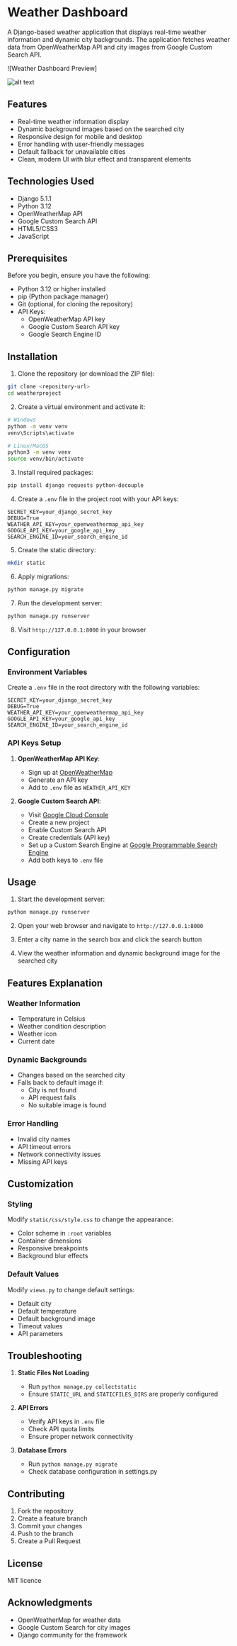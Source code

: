 # Weather Dashboard

A Django-based weather application that displays real-time weather information and dynamic city backgrounds. The application fetches weather data from OpenWeatherMap API and city images from Google Custom Search API.

![Weather Dashboard Preview]

![alt text](<Screenshot 2024-10-25 125947-1.png>)

## Features

- Real-time weather information display
- Dynamic background images based on the searched city
- Responsive design for mobile and desktop
- Error handling with user-friendly messages
- Default fallback for unavailable cities
- Clean, modern UI with blur effect and transparent elements

## Technologies Used

- Django 5.1.1
- Python 3.12
- OpenWeatherMap API
- Google Custom Search API
- HTML5/CSS3
- JavaScript

## Prerequisites

Before you begin, ensure you have the following:

- Python 3.12 or higher installed
- pip (Python package manager)
- Git (optional, for cloning the repository)
- API Keys:
  - OpenWeatherMap API key
  - Google Custom Search API key
  - Google Search Engine ID

## Installation

1. Clone the repository (or download the ZIP file):
```bash
git clone <repository-url>
cd weatherproject
```

2. Create a virtual environment and activate it:
```bash
# Windows
python -m venv venv
venv\Scripts\activate

# Linux/MacOS
python3 -m venv venv
source venv/bin/activate
```

3. Install required packages:
```bash
pip install django requests python-decouple
```

4. Create a `.env` file in the project root with your API keys:
```plaintext
SECRET_KEY=your_django_secret_key
DEBUG=True
WEATHER_API_KEY=your_openweathermap_api_key
GOOGLE_API_KEY=your_google_api_key
SEARCH_ENGINE_ID=your_search_engine_id
```

5. Create the static directory:
```bash
mkdir static
```

6. Apply migrations:
```bash
python manage.py migrate
```

7. Run the development server:
```bash
python manage.py runserver
```

8. Visit `http://127.0.0.1:8000` in your browser


## Configuration

### Environment Variables

Create a `.env` file in the root directory with the following variables:

```plaintext
SECRET_KEY=your_django_secret_key
DEBUG=True
WEATHER_API_KEY=your_openweathermap_api_key
GOOGLE_API_KEY=your_google_api_key
SEARCH_ENGINE_ID=your_search_engine_id
```

### API Keys Setup

1. **OpenWeatherMap API Key**:
   - Sign up at [OpenWeatherMap](https://openweathermap.org/api)
   - Generate an API key
   - Add to `.env` file as `WEATHER_API_KEY`

2. **Google Custom Search API**:
   - Visit [Google Cloud Console](https://console.cloud.google.com)
   - Create a new project
   - Enable Custom Search API
   - Create credentials (API key)
   - Set up a Custom Search Engine at [Google Programmable Search Engine](https://programmablesearchengine.google.com)
   - Add both keys to `.env` file

## Usage

1. Start the development server:
```bash
python manage.py runserver
```

2. Open your web browser and navigate to `http://127.0.0.1:8000`

3. Enter a city name in the search box and click the search button

4. View the weather information and dynamic background image for the searched city

## Features Explanation

### Weather Information
- Temperature in Celsius
- Weather condition description
- Weather icon
- Current date

### Dynamic Backgrounds
- Changes based on the searched city
- Falls back to default image if:
  - City is not found
  - API request fails
  - No suitable image is found

### Error Handling
- Invalid city names
- API timeout errors
- Network connectivity issues
- Missing API keys

## Customization

### Styling
Modify `static/css/style.css` to change the appearance:
- Color scheme in `:root` variables
- Container dimensions
- Responsive breakpoints
- Background blur effects

### Default Values
Modify `views.py` to change default settings:
- Default city
- Default temperature
- Default background image
- Timeout values
- API parameters

## Troubleshooting

1. **Static Files Not Loading**
   - Run `python manage.py collectstatic`
   - Ensure `STATIC_URL` and `STATICFILES_DIRS` are properly configured

2. **API Errors**
   - Verify API keys in `.env` file
   - Check API quota limits
   - Ensure proper network connectivity

3. **Database Errors**
   - Run `python manage.py migrate`
   - Check database configuration in settings.py

## Contributing

1. Fork the repository
2. Create a feature branch
3. Commit your changes
4. Push to the branch
5. Create a Pull Request

## License

MIT licence

## Acknowledgments

- OpenWeatherMap for weather data
- Google Custom Search for city images
- Django community for the framework
